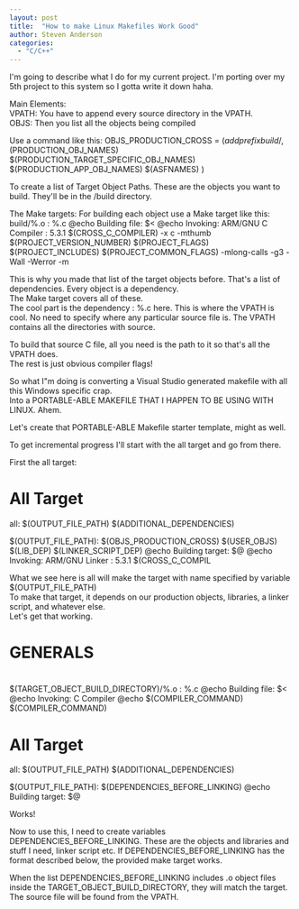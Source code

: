 ```yaml
---
layout: post
title:  "How to make Linux Makefiles Work Good"
author: Steven Anderson
categories:
  - "C/C++"
---
```

  
I'm going to describe what I do for my current project.  I'm porting over my 5th project to this system so I gotta write it down haha.  
  
Main Elements:  
VPATH:  You have to append every source directory in the VPATH.  
OBJS:  Then you list all the objects being compiled
  
Use a command like this:
OBJS_PRODUCTION_CROSS = $(addprefix build/,$(PRODUCTION_OBJ_NAMES) $(PRODUCTION_TARGET_SPECIFIC_OBJ_NAMES) $(PRODUCTION_APP_OBJ_NAMES) $(ASFNAMES) )
  
To create a list of Target Object Paths.  These are the objects you want to build.  They'll be in the /build directory.  
  
The Make targets:  For building each object use a Make target like this:
build/%.o : %.c
  @echo Building file: $<
  @echo Invoking: ARM/GNU C Compiler : 5.3.1
  $(CROSS_C_COMPILER)  -x c -mthumb $(PROJECT_VERSION_NUMBER)  $(PROJECT_FLAGS) $(PROJECT_INCLUDES) $(PROJECT_COMMON_FLAGS)  -mlong-calls -g3 -Wall -Werror -m

  
This is why you made that list of the target objects before.  That's a list of dependencies.  Every object is a dependency.  
The Make target covers all of these.  
The cool part is the dependency : %.c here.  This is where the VPATH is cool.
No need to specify where any particular source file is.  The VPATH contains all the directories with source.  
  
To build that source C file, all you need is the path to it so that's all the VPATH does.  
The rest is just obvious compiler flags!  
  
So what I"m doing is converting a Visual Studio generated makefile with all this Windows specific crap.  
Into a PORTABLE-ABLE MAKEFILE THAT I HAPPEN TO BE USING WITH LINUX.  Ahem.  
  
Let's create that PORTABLE-ABLE Makefile starter template, might as well.  
  
To get incremental progress I'll start with the all target and go from there.  
  
First the all target:  
# All Target
all: $(OUTPUT_FILE_PATH) $(ADDITIONAL_DEPENDENCIES)

$(OUTPUT_FILE_PATH): $(OBJS_PRODUCTION_CROSS) $(USER_OBJS) $(LIB_DEP) $(LINKER_SCRIPT_DEP)
  @echo Building target: $@
  @echo Invoking: ARM/GNU Linker : 5.3.1
  $(CROSS_C_COMPIL 
  
What we see here is all will make the target with name specified by variable $(OUTPUT_FILE_PATH)  
To make that target, it depends on our production objects, libraries, a linker script, and whatever else.  
Let's get that working.  
  
#
#  GENERALS
#
#
#

$(TARGET_OBJECT_BUILD_DIRECTORY)/%.o : %.c
  @echo Building file: $<
  @echo Invoking: C Compiler 
  @echo $(COMPILER_COMMAND)
  $(COMPILER_COMMAND)


# All Target
all: $(OUTPUT_FILE_PATH) $(ADDITIONAL_DEPENDENCIES)

$(OUTPUT_FILE_PATH): $(DEPENDENCIES_BEFORE_LINKING)
  @echo Building target: $@
  
  
  
Works!  
  
Now to use this, I need to create variables DEPENDENCIES_BEFORE_LINKING.
These are the objects and libraries and stuff I need, linker script etc.
If DEPENDENCIES_BEFORE_LINKING has the format described below, the provided make target works.  
  
When the list DEPENDENCIES_BEFORE_LINKING includes .o object files inside the TARGET_OBJECT_BUILD_DIRECTORY,
they will match the target.  The source file will be found from the VPATH.  
  

